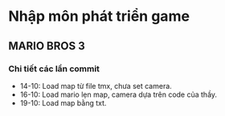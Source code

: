 # Nhập môn phát triển game
## MARIO BROS 3
### Chi tiết các lần commit
- 14-10: Load map từ file tmx, chưa set camera.
- 16-10: Load mario lẹn map, camera dựa trên code của thầy.
- 19-10: Load map bằng txt.
